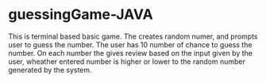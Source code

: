 # guessingGame-JAVA
This is terminal based basic game.
The creates random numer, and prompts user to guess the number. 
The user has 10 number of chance to guess the number. On each number the gives review based on the input given by the user, 
wheather entered number is higher or lower to the random number generated by the system.
